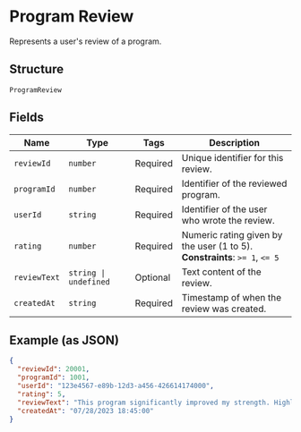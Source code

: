 
# Program Review

Represents a user's review of a program.

## Structure

`ProgramReview`

## Fields

| Name | Type | Tags | Description |
|  --- | --- | --- | --- |
| `reviewId` | `number` | Required | Unique identifier for this review. |
| `programId` | `number` | Required | Identifier of the reviewed program. |
| `userId` | `string` | Required | Identifier of the user who wrote the review. |
| `rating` | `number` | Required | Numeric rating given by the user (1 to 5).<br>**Constraints**: `>= 1`, `<= 5` |
| `reviewText` | `string \| undefined` | Optional | Text content of the review. |
| `createdAt` | `string` | Required | Timestamp of when the review was created. |

## Example (as JSON)

```json
{
  "reviewId": 20001,
  "programId": 1001,
  "userId": "123e4567-e89b-12d3-a456-426614174000",
  "rating": 5,
  "reviewText": "This program significantly improved my strength. Highly recommended for intermediate lifters!",
  "createdAt": "07/28/2023 18:45:00"
}
```


